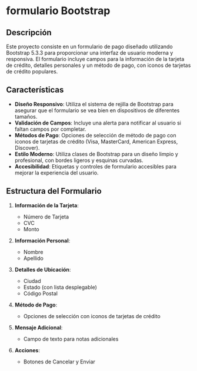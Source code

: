 # formulario Bootstrap

## Descripción

Este proyecto consiste en un formulario de pago diseñado utilizando Bootstrap 5.3.3 para proporcionar una interfaz de usuario moderna y responsiva. El formulario incluye campos para la información de la tarjeta de crédito, detalles personales y un método de pago, con iconos de tarjetas de crédito populares.

## Características

- **Diseño Responsivo**: Utiliza el sistema de rejilla de Bootstrap para asegurar que el formulario se vea bien en dispositivos de diferentes tamaños.
- **Validación de Campos**: Incluye una alerta para notificar al usuario si faltan campos por completar.
- **Métodos de Pago**: Opciones de selección de método de pago con iconos de tarjetas de crédito (Visa, MasterCard, American Express, Discover).
- **Estilo Moderno**: Utiliza clases de Bootstrap para un diseño limpio y profesional, con bordes ligeros y esquinas curvadas.
- **Accesibilidad**: Etiquetas y controles de formulario accesibles para mejorar la experiencia del usuario.

## Estructura del Formulario

1. **Información de la Tarjeta**:
   - Número de Tarjeta
   - CVC
   - Monto

2. **Información Personal**:
   - Nombre
   - Apellido

3. **Detalles de Ubicación**:
   - Ciudad
   - Estado (con lista desplegable)
   - Código Postal

4. **Método de Pago**:
   - Opciones de selección con iconos de tarjetas de crédito

5. **Mensaje Adicional**:
   - Campo de texto para notas adicionales

6. **Acciones**:
   - Botones de Cancelar y Enviar
